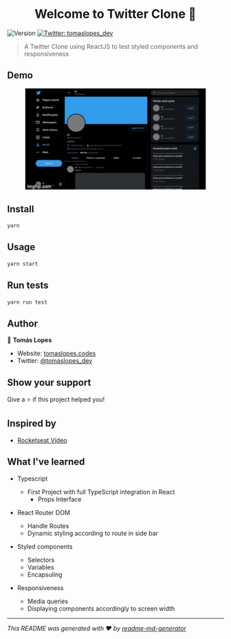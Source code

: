 <h1 align="center">Welcome to Twitter Clone 👋</h1>
<p>
  <img alt="Version" src="https://img.shields.io/badge/version-0.1.0-blue.svg?cacheSeconds=2592000" />
  <a href="https://twitter.com/tomaslopes_dev" target="_blank">
    <img alt="Twitter: tomaslopes_dev" src="https://img.shields.io/twitter/follow/tomaslopes_dev.svg?style=social" />
  </a>
</p>

> A Twitter Clone using ReactJS to test styled components and responsiveness

## Demo

<div align="center">
  <img src="assets/48614c.gif" alt="Project Demo" width="420"/>
</div>

## Install

```sh
yarn
```

## Usage

```sh
yarn start
```

## Run tests

```sh
yarn run test
```

## Author

👤 **Tomás Lopes**

* Website: [tomaslopes.codes](https://tomaslopes.codes)
* Twitter: [@tomaslopes_dev](https://twitter.com/tomaslopes_dev)

## Show your support

Give a ⭐️ if this project helped you!

## Inspired by 

* [Rocketseat Video](https://www.youtube.com/watch?v=K-8z_4xvT3o)

## What I've learned

* Typescript
  * First Project with full TypeScript integration in React
    * Props Interface
  
* React Router DOM
  * Handle Routes
  * Dynamic styling according to route in side bar

* Styled components
  * Selectors
  * Variables
  * Encapsuling
  
* Responsiveness
  * Media queries
  * Displaying components accordingly to screen width

***
_This README was generated with ❤️ by [readme-md-generator](https://github.com/kefranabg/readme-md-generator)_
